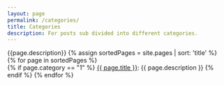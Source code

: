 ```yaml
---
layout: page
permalink: /categories/
title: Categories
description: For posts sub divided into different categories.
---
```

{{page.description}}
{% assign sortedPages = site.pages | sort: 'title' %}
{% for page in sortedPages %}   
{% if page.category == "1" %}
<a href="{{ page.url }}">{{ page.title }}</a>: {{ page.description }}
{% endif %}
{% endfor %}